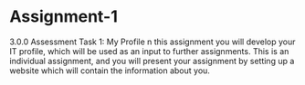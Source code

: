 # Assignment-1
3.0.0 Assessment Task 1: My Profile
n this assignment you will develop your IT profile, which will be used as an input to further assignments. This is an individual assignment, and you will present your assignment by setting up a website which will contain the information about you.

 
